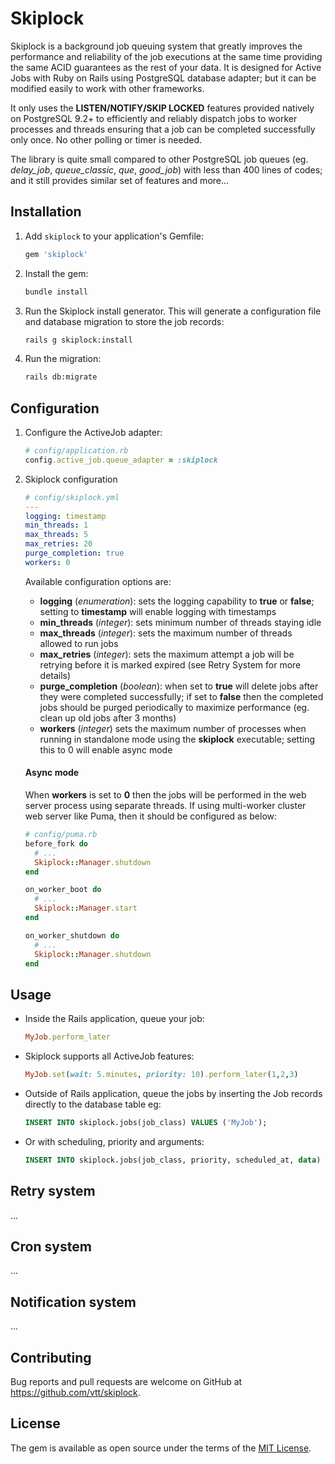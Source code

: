 # Skiplock

Skiplock is a background job queuing system that greatly improves the performance and reliability of the job executions at the same time providing the same ACID guarantees as the rest of your data.  It is designed for Active Jobs with Ruby on Rails using PostgreSQL database adapter; but it can be modified easily to work with other frameworks.

It only uses the **LISTEN/NOTIFY/SKIP LOCKED** features provided natively on PostgreSQL 9.2+ to efficiently and reliably dispatch jobs to worker processes and threads ensuring that a job can be completed successfully only once.  No other polling or timer is needed.

The library is quite small compared to other PostgreSQL job queues (eg. *delay_job*, *queue_classic*, *que*, *good_job*) with less than 400 lines of codes; and it still provides similar set of features and more...

## Installation

1. Add `skiplock` to your application's Gemfile:

    ```ruby
    gem 'skiplock'
    ```

2. Install the gem:

    ```bash
    bundle install
    ```

3. Run the Skiplock install generator. This will generate a configuration file and database migration to store the job records:

    ```bash
    rails g skiplock:install
    ```

4. Run the migration:

    ```bash
    rails db:migrate
    ```

## Configuration

1. Configure the ActiveJob adapter:

    ```ruby
    # config/application.rb
    config.active_job.queue_adapter = :skiplock
    ```
2. Skiplock configuration
    ```yaml
    # config/skiplock.yml
    ---
    logging: timestamp
    min_threads: 1
    max_threads: 5
    max_retries: 20
    purge_completion: true
    workers: 0
    ```
    Available configuration options are:
    - **logging** (*enumeration*): sets the logging capability to **true** or **false**; setting to **timestamp** will enable logging with timestamps
    - **min_threads** (*integer*): sets minimum number of threads staying idle
    - **max_threads** (*integer*): sets the maximum number of threads allowed to run jobs
    - **max_retries** (*integer*): sets the maximum attempt a job will be retrying before it is marked expired (see Retry System for more details)
    - **purge_completion** (*boolean*): when set to **true** will delete jobs after they were completed successfully; if set to **false** then the completed jobs should be purged periodically to maximize performance (eg. clean up old jobs after 3 months)
    - **workers** (*integer*) sets the maximum number of processes when running in standalone mode using the **skiplock** executable; setting this to 0 will enable async mode
    
    #### Async mode
    When **workers** is set to **0** then the jobs will be performed in the web server process using separate threads.  If using multi-worker cluster web server like Puma, then it should be configured as below:
    ```ruby
    # config/puma.rb
    before_fork do
      # ...
      Skiplock::Manager.shutdown
    end

    on_worker_boot do
      # ...
      Skiplock::Manager.start
    end

    on_worker_shutdown do
      # ...
      Skiplock::Manager.shutdown
    end
    ```

## Usage

- Inside the Rails application, queue your job:
    ```ruby
    MyJob.perform_later
    ```
- Skiplock supports all ActiveJob features:
    ```ruby
    MyJob.set(wait: 5.minutes, priority: 10).perform_later(1,2,3)
    ```
- Outside of Rails application, queue the jobs by inserting the Job records directly to the database table eg:
    ```sql
    INSERT INTO skiplock.jobs(job_class) VALUES ('MyJob');
    ```
- Or with scheduling, priority and arguments:
    ```sql
    INSERT INTO skiplock.jobs(job_class, priority, scheduled_at, data) VALUES ('MyJob', 10, NOW() + INTERVAL '5 min', '{"arguments":[1,2,3]}');
    ```
## Retry system   
...
## Cron system
...
## Notification system    
...
## Contributing

Bug reports and pull requests are welcome on GitHub at https://github.com/vtt/skiplock.

## License

The gem is available as open source under the terms of the [MIT License](https://opensource.org/licenses/MIT).
